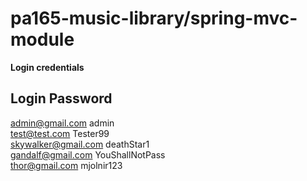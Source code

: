# pa165-music-library/spring-mvc-module
**Login credentials**

Login   Password
-----------------------------------------------------------------------
admin@gmail.com   admin </br>
test@test.com   Tester99 </br>
skywalker@gmail.com  deathStar1 </br>
gandalf@gmail.com   YouShallNotPass </br>
thor@gmail.com  mjolnir123 </br>
